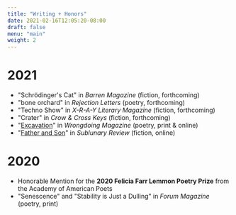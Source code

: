 ```yaml
---
title: "Writing + Honors"
date: 2021-02-16T12:05:20-08:00
draft: false
menu: "main"
weight: 2
---
```


# 2021

- "Schrödinger's Cat" in *Barren Magazine* (fiction, forthcoming)
- "bone orchard" in *Rejection Letters* (poetry, forthcoming)
- "Techno Show" in *X-R-A-Y Literary Magazine* (fiction, forthcoming)
- "Crater" in *Crow & Cross Keys* (fiction, forthcoming)
- "[Excavation](https://www.wrongdoingmag.com/spring-2021.html)" in *Wrongdoing Magazine* (poetry, print & online)
- "[Father and Son](https://www.sublunaryreview.com/home/father-and-son)" in *Sublunary Review* (fiction, online)

# 2020

- Honorable Mention for the **2020 Felicia Farr Lemmon Poetry Prize** from the Academy of American Poets
- "Senescence" and "Stability is Just a Dulling" in *Forum Magazine* (poetry, print)